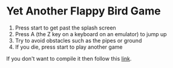 Yet Another Flappy Bird Game
============================

1. Press start to get past the splash screen
2. Press A (the Z key on a keyboard on an emulator) to jump up
3. Try to avoid obstacles such as the pipes or ground
4. If you die, press start to play another game

If you don't want to compile it then follow this [link](https://dl.dropboxusercontent.com/u/73851213/FlappyBirdGBA.gba).